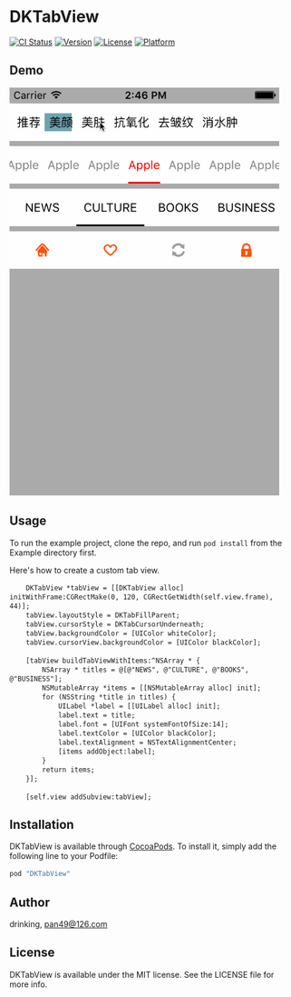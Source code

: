# DKTabView

[![CI Status](http://img.shields.io/travis/drinking/DKTabView.svg?style=flat)](https://travis-ci.org/drinking/DKTabView)
[![Version](https://img.shields.io/cocoapods/v/DKTabView.svg?style=flat)](http://cocoapods.org/pods/DKTabView)
[![License](https://img.shields.io/cocoapods/l/DKTabView.svg?style=flat)](http://cocoapods.org/pods/DKTabView)
[![Platform](https://img.shields.io/cocoapods/p/DKTabView.svg?style=flat)](http://cocoapods.org/pods/DKTabView)

## Demo
![Platform](https://raw.githubusercontent.com/drinking/DKTabView/master/Example/demo/demo.gif)

## Usage

To run the example project, clone the repo, and run `pod install` from the Example directory first.

Here's how to create a custom tab view.
```objc
    DKTabView *tabView = [[DKTabView alloc] initWithFrame:CGRectMake(0, 120, CGRectGetWidth(self.view.frame), 44)];
    tabView.layoutStyle = DKTabFillParent;
    tabView.cursorStyle = DKTabCursorUnderneath;
    tabView.backgroundColor = [UIColor whiteColor];
    tabView.cursorView.backgroundColor = [UIColor blackColor];

    [tabView buildTabViewWithItems:^NSArray * {
        NSArray * titles = @[@"NEWS", @"CULTURE", @"BOOKS", @"BUSINESS"];
        NSMutableArray *items = [[NSMutableArray alloc] init];
        for (NSString *title in titles) {
            UILabel *label = [[UILabel alloc] init];
            label.text = title;
            label.font = [UIFont systemFontOfSize:14];
            label.textColor = [UIColor blackColor];
            label.textAlignment = NSTextAlignmentCenter;
            [items addObject:label];
        }
        return items;
    }];

    [self.view addSubview:tabView];
```

## Installation

DKTabView is available through [CocoaPods](http://cocoapods.org). To install
it, simply add the following line to your Podfile:

```ruby
pod "DKTabView"
```

## Author

drinking, pan49@126.com

## License

DKTabView is available under the MIT license. See the LICENSE file for more info.
